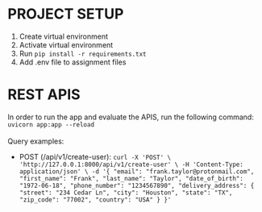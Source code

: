 # PROJECT SETUP
1. Create virtual environment
2. Activate virtual environment
3. Run `pip install -r requirements.txt`
4. Add .env file to assignment files

# REST APIS 
In order to run the app and evaluate the APIS, run the following command:
`uvicorn app:app --reload`
<br />
<br />
Query examples: 
- POST (/api/v1/create-user): `curl -X 'POST' \
  'http://127.0.0.1:8000/api/v1/create-user' \
  -H 'Content-Type: application/json' \
  -d '{
  "email": "frank.taylor@protonmail.com",
  "first_name": "Frank",
  "last_name": "Taylor",
  "date_of_birth": "1972-06-18",
  "phone_number": "1234567890",
  "delivery_address": {
    "street": "234 Cedar Ln",
    "city": "Houston",
    "state": "TX",
    "zip_code": "77002",
    "country": "USA"
  }
}'`



